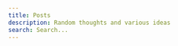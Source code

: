 ```yaml
---
title: Posts
description: Random thoughts and various ideas
search: Search...
---
```


<post-cards :limit="12" :more="true" />

